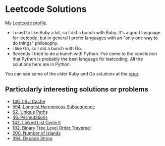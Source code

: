 # Leetcode Solutions

My [Leetcode profile](https://leetcode.com/craigpastro/).

- I used to like Ruby a lot, so I did a bunch with Ruby. It's a good language for leetcode, but in general I prefer languages with an "only one way to do things" philosophy. 
- I like Go, so I did a bunch with Go.
- Recently I tried to do a bunch with Python. I've come to the conclusion that Python is probably the best language for leetcoding. All the solutions here are in Python.

You can see some of the older Ruby and Go solutions at the [repo](https://github.com/craigpastro/leetcode).

## Particularly interesting solutions or problems

- [146. LRU Cache](./problems/146_lru_cache.md)
- [594. Longest Harmonious Subsequence](./problems/594_longest_harmonious_subsequence.md)
- [62. Unique Paths](./problems/62_unique_paths.md)
- [46. Permutations](./problems/46_permutations.md)
- [142. Linked List Cycle II](./problems/142_linked_list_cycle_ii.md)
- [102. Binary Tree Level Order Traversal](./problems/102_binary_tree_level_order_traversal.md)
- [200. Number of Islands](./problems/200_number_of_islands.md)
- [394. Decode String](./problems/394_decode_string.md)